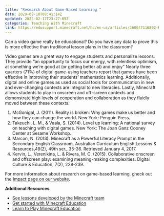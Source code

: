 ```yaml
---
title: "Research About Game-Based Learning "
date: 2020-08-10T08:41:14Z
updated: 2023-02-17T23:27:05Z
categories: Teaching With Minecraft
link: https://edusupport.minecraft.net/hc/en-us/articles/360047116892-Research-About-Game-Based-Learning
---
```


Can a video game really be educational? Do you have any data to prove this is more effective than traditional lesson plans in the classroom?

Video games are a great way to engage students and personalize lessons. They provide “an opportunity to focus our energy, with relentless optimism, at something we’re good at (or getting better at) and enjoy” Nearly three quarters (71%) of digital game-using teachers report that games have been effective in improving their students’ mathematics learning. Additionally, digital and online games as used as social tools for communication in new and ever-changing contexts are integral to new literacies. Lastly, Minecraft allows students to play in onscreen and off-screen contexts and demonstrate high levels of cooperation and collaboration as they fluidly moved between these contexts.

1.  McGonigal, J. (2011). Reality is broken: Why games make us better and how they can change the world. New York: Penguin Press.
2.  Takeuchi, L. M., & Vaala, S. (2014). Level up learning: A national survey on teaching with digital games. New York: The Joan Ganz Cooney Center at Sesame Workshop.
3.  Marcon, N. (2013). Minecraft as a Powerful Literacy Prompt in the Secondary English Classroom. Australian Curriculum English Lessons & Resources,49(2), 49th ser., 35-36. Retrieved January 4, 2017.
4.  Kervin, L., Verenikina, L. & Rivera, M. C. (2015). Collaborative onscreen and offscreen play: examining meaning-making complexities. Digital Culture & Education, 7(2), 228-239.

For more information about research on game-based learning, [c](https://education.minecraft.net/impact/)heck out the [Impact page on our website](https://education.minecraft.net/discover/impact).

**Additional Resources**

- [See lessons developed by the Minecraft team](https://education.minecraft.net/community/publicprofile-lessonby/?user_id=51)
- [Get started with Minecraft Education](https://edusupport.minecraft.net/hc/en-us/articles/360047554531-Get-started-with-Minecraft-Education-Edition-all-platforms-)
- [Learn to Play Minecraft Education](../Get-Started/Learn-to-play-Minecraft-Education.360047555131.md)
